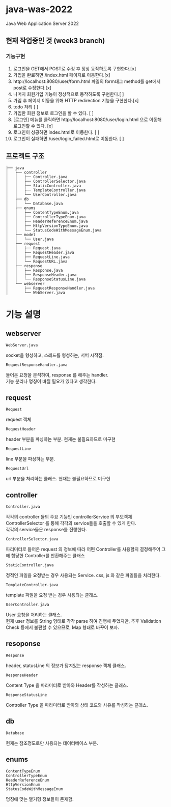 # java-was-2022
Java Web Application Server 2022

## 현재 작업중인 것 (week3 branch)
### 기능구현
1. 로그인을 GET에서 POST로 수정 후 정상 동작하도록 구현한다.[x]
2. 가입을 완료하면 /index.html 페이지로 이동한다.[x]
3. http://localhost:8080/user/form.html 파일의 form태그 method를 get에서 post로 수정한다.[x]
4. 나머지 회원가입 기능이 정상적으로 동작하도록 구현한다.[ ]
5. 가입 후 페이지 이동을 위해 HTTP redirection 기능을 구현한다.[x]
6. todo 처리 [ ]
7. 가입한 회원 정보로 로그인을 할 수 있다. [ ]
8. [로그인] 메뉴를 클릭하면 http://localhost:8080/user/login.html 으로 이동해 로그인할 수 있다. [x]
9. 로그인이 성공하면 index.html로 이동한다. [ ]
10. 로그인이 실패하면 /user/login_failed.html로 이동한다. [ ]

## 프로젝트 구조
    ├── java
    │   ├── controller
    │   │   ├── Controller.java
    │   │   ├── ControllerSelector.java
    │   │   ├── StaticController.java
    │   │   ├── TemplateController.java
    │   │   └── UserController.java
    │   ├── db
    │   │   └── Database.java
    │   ├── enums
    │   │   ├── ContentTypeEnum.java
    │   │   ├── ControllerTypeEnum.java
    │   │   ├── HeaderReferenceEnum.java
    │   │   ├── HttpVersionTypeEnum.java
    │   │   └── StatusCodeWithMessageEnum.java
    │   ├── model
    │   │   └── User.java
    │   ├── request
    │   │   ├── Request.java
    │   │   ├── RequestHeader.java
    │   │   ├── RequestLine.java
    │   │   └── RequestURL.java
    │   ├── response
    │   │   ├── Response.java
    │   │   ├── ResponseHeader.java
    │   │   └── ResponseStatusLine.java
    │   └── webserver
    │       ├── RequestResponseHandler.java
    │       └── WebServer.java


# 기능 설명
## webserver
    WebServer.java
socket을 형성하고, 스레드를 형성하는, 서버 시작점.

    RequestResponseHandler.java
들어온 요청을 분석하여, response 를 해주는 handler. <br>
기능 분리나 명칭이 바뀔 필요가 있다고 생각한다.

## request
    Request
request 객체

    RequestHeader
header 부분을 파싱하는 부분. 현재는 불필요하므로 미구현

    RequestLine
line 부분을 파싱하는 부분.

    RequestUrl
url 부분을 처리하는 클래스. 현재는 불필요하므로 미구현




## controller
    Controller.java
각각의 controller 들의 주요 기능인 controllerService 의 부모객체 <br>
ControllerSelector 를 통해 각각의 service들을 호출할 수 있게 한다.<br>
각각의 service들은 response를 진행한다.

    ControllerSelector.java
파리미터로 들어온 request 의 정보에 따라 어떤 Controller를 사용할지 결정해주어 그에 합당한 Controller를 반환해주는 클래스

    StaticController.java
정적인 파일을 요청받는 경우 사용되는 Service. css, js 와 같은 파일들을 처리한다.<br>

    TemplateController.java
template 파일을 요청 받는 경우 사용되는 클래스. 

    UserController.java
User 요청을 처리하는 클래스. <br>
현재 user 정보를 String 형태로 각각 parse 하여 진행해 두었지만, 추후 Validation Check 등에서 불편할 수 있으므로, Map 형태로 바꾸어 보자.

## resoponse
    Response 
header, statusLine 의 정보가 담겨있는 response 객체 클래스.

    ResponseHeader
Content Type 을 파라미터로 받아와 Header를 작성하는 클래스.

    ResponseStatusLine
Controller Type 을 파라미터로 받아와 상태 코드와 사유를 작성하는 클래스.

## db
    Database
현재는 참조정도로만 사용되는 데이터베이스 부분.

## enums
    ContentTypeEnum
    ControllerTypeEnum
    HeaderReferenceEnum
    HttpVersionEnum
    StatusCodeWithMessageEnum
명칭에 맞는 열거형 정보들이 존재함.


